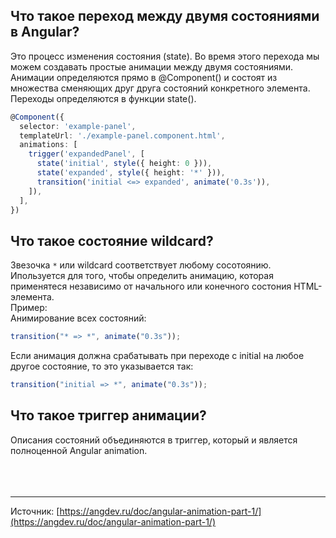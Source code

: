## <a name="transition"></a> Что такое переход между двумя состояниями в Angular?

Это процесс изменения состояния (state). Во время этого перехода мы можем создавать простые анимации между двумя состояниями. Анимации определяются прямо в @Component() и состоят из множества сменяющих друг друга состояний конкретного элемента. Переходы определяются в функции state().

```typescript
@Component({
  selector: 'example-panel',
  templateUrl: './example-panel.component.html',
  animations: [
    trigger('expandedPanel', [
      state('initial', style({ height: 0 })),
      state('expanded', style({ height: '*' })),
      transition('initial <=> expanded', animate('0.3s')),
    ]),
  ],
})
```

## <a name="wildcard"></a>Что такое состояние wildcard?

Звезочка `*` или wildcard соответствует любому сосотоянию. Ипользуется для того, чтобы определить анимацию, которая применятеся независимо от начального или конечного состония HTML-элемента. <br/>
Пример:<br/>
Анимирование всех состояний:<br/>

```typescript
transition("* => *", animate("0.3s"));
```

Если анимация должна срабатывать при переходе с initial на любое другое состояние, то это указывается так:

```typescript
transition("initial => *", animate("0.3s"));
```

## <a name="trigger"></a>Что такое триггер анимации?

Описания состояний объединяются в триггер, который и является полноценной Angular animation.
<br/>
<br/>
<br/>
<br/>

<hr/>

Источник: [https://angdev.ru/doc/angular-animation-part-1/](https://angdev.ru/doc/angular-animation-part-1/)

